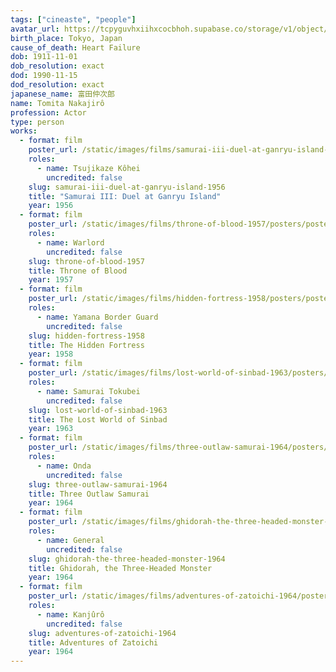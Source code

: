 ```yaml
---
tags: ["cineaste", "people"]
avatar_url: https://tcpyguvhxiihxcocbhoh.supabase.co/storage/v1/object/public/godzilla-cineaste-public/content/people/tomita-nakajiro/tomita-nakajiro.jpg
birth_place: Tokyo, Japan
cause_of_death: Heart Failure
dob: 1911-11-01
dob_resolution: exact
dod: 1990-11-15
dod_resolution: exact
japanese_name: 富田仲次郎
name: Tomita Nakajirô
profession: Actor
type: person
works:
  - format: film
    poster_url: /static/images/films/samurai-iii-duel-at-ganryu-island-1956/posters/poster.jpg
    roles:
      - name: Tsujikaze Kôhei
        uncredited: false
    slug: samurai-iii-duel-at-ganryu-island-1956
    title: "Samurai III: Duel at Ganryu Island"
    year: 1956
  - format: film
    poster_url: /static/images/films/throne-of-blood-1957/posters/poster.jpg
    roles:
      - name: Warlord
        uncredited: false
    slug: throne-of-blood-1957
    title: Throne of Blood
    year: 1957
  - format: film
    poster_url: /static/images/films/hidden-fortress-1958/posters/poster.jpg
    roles:
      - name: Yamana Border Guard
        uncredited: false
    slug: hidden-fortress-1958
    title: The Hidden Fortress
    year: 1958
  - format: film
    poster_url: /static/images/films/lost-world-of-sinbad-1963/posters/poster.jpg
    roles:
      - name: Samurai Tokubei
        uncredited: false
    slug: lost-world-of-sinbad-1963
    title: The Lost World of Sinbad
    year: 1963
  - format: film
    poster_url: /static/images/films/three-outlaw-samurai-1964/posters/poster.jpg
    roles:
      - name: Onda
        uncredited: false
    slug: three-outlaw-samurai-1964
    title: Three Outlaw Samurai
    year: 1964
  - format: film
    poster_url: /static/images/films/ghidorah-the-three-headed-monster-1964/posters/poster.jpg
    roles:
      - name: General
        uncredited: false
    slug: ghidorah-the-three-headed-monster-1964
    title: Ghidorah, the Three-Headed Monster
    year: 1964
  - format: film
    poster_url: /static/images/films/adventures-of-zatoichi-1964/posters/poster.jpg
    roles:
      - name: Kanjûrô
        uncredited: false
    slug: adventures-of-zatoichi-1964
    title: Adventures of Zatoichi
    year: 1964
---
```


